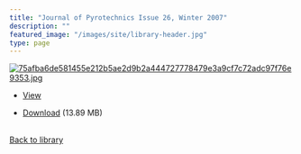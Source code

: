 ```yaml
---
title: "Journal of Pyrotechnics Issue 26, Winter 2007"
description: ""
featured_image: "/images/site/library-header.jpg"
type: page
---
```


<a href="" target="_blank">![75afba6de581455e212b5ae2d9b2a444727778479e3a9cf7c72adc97f76e9353.jpg](/images/library/75afba6de581455e212b5ae2d9b2a444727778479e3a9cf7c72adc97f76e9353.jpg)</a>
* <a href="" target="_blank">View</a>

* [Download]() (13.89 MB)

<br />[Back to library](/library/)
